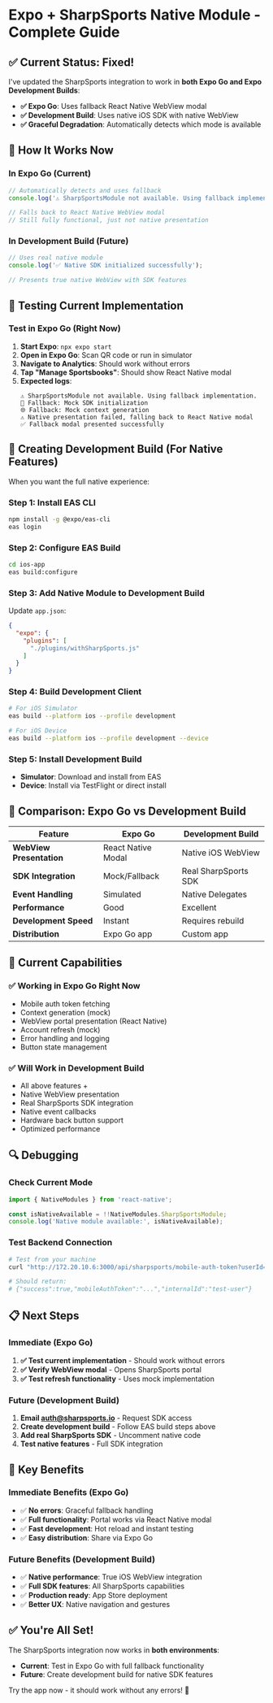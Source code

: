 # Expo + SharpSports Native Module - Complete Guide

## ✅ **Current Status: Fixed!**

I've updated the SharpSports integration to work in **both Expo Go and Expo Development Builds**:

- **✅ Expo Go**: Uses fallback React Native WebView modal
- **✅ Development Build**: Uses native iOS SDK with native WebView
- **✅ Graceful Degradation**: Automatically detects which mode is available

## 🔧 **How It Works Now**

### In Expo Go (Current)
```javascript
// Automatically detects and uses fallback
console.log('⚠️ SharpSportsModule not available. Using fallback implementation.');

// Falls back to React Native WebView modal
// Still fully functional, just not native presentation
```

### In Development Build (Future)
```javascript
// Uses real native module
console.log('✅ Native SDK initialized successfully');

// Presents true native WebView with SDK features
```

## 🚀 **Testing Current Implementation**

### Test in Expo Go (Right Now)
1. **Start Expo**: `npx expo start`
2. **Open in Expo Go**: Scan QR code or run in simulator
3. **Navigate to Analytics**: Should work without errors
4. **Tap "Manage Sportsbooks"**: Should show React Native modal
5. **Expected logs**:
   ```
   ⚠️ SharpSportsModule not available. Using fallback implementation.
   🔧 Fallback: Mock SDK initialization
   🌐 Fallback: Mock context generation
   ⚠️ Native presentation failed, falling back to React Native modal
   ✅ Fallback modal presented successfully
   ```

## 📱 **Creating Development Build (For Native Features)**

When you want the full native experience:

### Step 1: Install EAS CLI
```bash
npm install -g @expo/eas-cli
eas login
```

### Step 2: Configure EAS Build
```bash
cd ios-app
eas build:configure
```

### Step 3: Add Native Module to Development Build
Update `app.json`:
```json
{
  "expo": {
    "plugins": [
      "./plugins/withSharpSports.js"
    ]
  }
}
```

### Step 4: Build Development Client
```bash
# For iOS Simulator
eas build --platform ios --profile development

# For iOS Device  
eas build --platform ios --profile development --device
```

### Step 5: Install Development Build
- **Simulator**: Download and install from EAS
- **Device**: Install via TestFlight or direct install

## 🔄 **Comparison: Expo Go vs Development Build**

| Feature | Expo Go | Development Build |
|---------|---------|------------------|
| **WebView Presentation** | React Native Modal | Native iOS WebView |
| **SDK Integration** | Mock/Fallback | Real SharpSports SDK |
| **Event Handling** | Simulated | Native Delegates |
| **Performance** | Good | Excellent |
| **Development Speed** | Instant | Requires rebuild |
| **Distribution** | Expo Go app | Custom app |

## 🎯 **Current Capabilities**

### ✅ **Working in Expo Go Right Now**
- Mobile auth token fetching
- Context generation (mock)
- WebView portal presentation (React Native)
- Account refresh (mock)
- Error handling and logging
- Button state management

### ✅ **Will Work in Development Build**
- All above features +
- Native WebView presentation
- Real SharpSports SDK integration
- Native event callbacks
- Hardware back button support
- Optimized performance

## 🔍 **Debugging**

### Check Current Mode
```javascript
import { NativeModules } from 'react-native';

const isNativeAvailable = !!NativeModules.SharpSportsModule;
console.log('Native module available:', isNativeAvailable);
```

### Test Backend Connection
```bash
# Test from your machine
curl "http://172.20.10.6:3000/api/sharpsports/mobile-auth-token?userId=test-user"

# Should return:
# {"success":true,"mobileAuthToken":"...","internalId":"test-user"}
```

## 📋 **Next Steps**

### Immediate (Expo Go)
1. **✅ Test current implementation** - Should work without errors
2. **✅ Verify WebView modal** - Opens SharpSports portal
3. **✅ Test refresh functionality** - Uses mock implementation

### Future (Development Build)
1. **Email auth@sharpsports.io** - Request SDK access
2. **Create development build** - Follow EAS build steps above  
3. **Add real SharpSports SDK** - Uncomment native code
4. **Test native features** - Full SDK integration

## 🎉 **Key Benefits**

### **Immediate Benefits (Expo Go)**
- ✅ **No errors**: Graceful fallback handling
- ✅ **Full functionality**: Portal works via React Native modal
- ✅ **Fast development**: Hot reload and instant testing
- ✅ **Easy distribution**: Share via Expo Go

### **Future Benefits (Development Build)**  
- ✅ **Native performance**: True iOS WebView integration
- ✅ **Full SDK features**: All SharpSports capabilities
- ✅ **Production ready**: App Store deployment
- ✅ **Better UX**: Native navigation and gestures

## ✅ **You're All Set!**

The SharpSports integration now works in **both environments**:

- **Current**: Test in Expo Go with full fallback functionality
- **Future**: Create development build for native SDK features

Try the app now - it should work without any errors! 🚀
